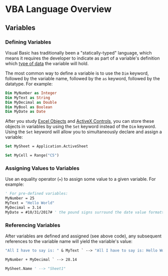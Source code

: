 # VBA Language Overview

## Variables

### Defining Variables

Visual Basic has traditionally been a "statically-typed" language, which means it requires the developer to indicate as part of a variable's definition which [type of data](https://msdn.microsoft.com/en-us/vba/language-reference-vba/articles/data-types) the variable will hold.

The most common way to define a variable is to use the `Dim` keyword, followed by the variable name, followed by the `as` keyword, followed by the datatype. For example:

```vb
Dim MyNumber as Integer
Dim MyText as String
Dim MyDecimal as Double
Dim MyBool as Boolean
Dim MyDate as Date
```

After you study [Excel Objects](/notes/visual-basic/excel-objects.md) and [ActiveX Controls](/notes/visual-basic/activex-controls.md), you can store these objects in variables by using the `Set` keyword instead of the `Dim` keyword. Using the `Set` keyword will allow you to simultaneously declare and assign a variable:

```vb
Set MySheet = Application.ActiveSheet

Set MyCell = Range("C5")
```

### Assigning Values to Variables

Use an equality operator (`=`) to assign some value to a given variable. For example:

```vb
' For pre-defined variables:
MyNumber = 25
MyText = "Hello World"
MyDecimal = 3.14
MyDate = #10/31/2017# ' the pound signs surround the date value formatted as MM/DD/YYYY
```

### Referencing Variables

After variables are defined and assigned (see above code), any subsequent references to the variable name will yield the variable's value:

```vb
"All I have to say is: " & MyText ` --> "All I have to say is: Hello World"
```

```vb
MyNumber + MyDecimal ` --> 28.14
```

```vb
MySheet.Name ' --> "Sheet1"
```
